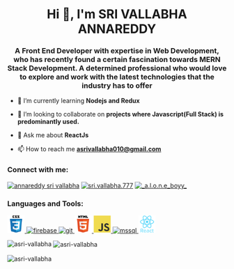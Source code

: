 <h1 align="center">Hi 👋, I'm SRI VALLABHA ANNAREDDY</h1>
<h3 align="center">A Front End Developer with expertise in Web Development, who has recently found a certain fascination towards MERN Stack Development. A determined professional who would love to explore and work with the latest technologies that the industry has to offer</h3>

- 🌱 I’m currently learning **Nodejs and Redux**

- 👯 I’m looking to collaborate on **projects where Javascript(Full Stack) is predominantly used.**

- 💬 Ask me about **ReactJs**

- 📫 How to reach me **asrivallabha010@gmail.com**

<h3 align="left">Connect with me:</h3>
<p align="left">
<a href="https://linkedin.com/in/annareddy sri vallabha" target="blank"><img align="center" src="https://raw.githubusercontent.com/rahuldkjain/github-profile-readme-generator/master/src/images/icons/Social/linked-in-alt.svg" alt="annareddy sri vallabha" height="30" width="40" /></a>
<a href="https://fb.com/sri.vallabha.777" target="blank"><img align="center" src="https://raw.githubusercontent.com/rahuldkjain/github-profile-readme-generator/master/src/images/icons/Social/facebook.svg" alt="sri.vallabha.777" height="30" width="40" /></a>
<a href="https://instagram.com/_a.l.o.n.e_boyy_" target="blank"><img align="center" src="https://raw.githubusercontent.com/rahuldkjain/github-profile-readme-generator/master/src/images/icons/Social/instagram.svg" alt="_a.l.o.n.e_boyy_" height="30" width="40" /></a>
</p>

<h3 align="left">Languages and Tools:</h3>
<p align="left"> <a href="https://www.w3schools.com/css/" target="_blank" rel="noreferrer"> <img src="https://raw.githubusercontent.com/devicons/devicon/master/icons/css3/css3-original-wordmark.svg" alt="css3" width="40" height="40"/> </a> <a href="https://firebase.google.com/" target="_blank" rel="noreferrer"> <img src="https://www.vectorlogo.zone/logos/firebase/firebase-icon.svg" alt="firebase" width="40" height="40"/> </a> <a href="https://git-scm.com/" target="_blank" rel="noreferrer"> <img src="https://www.vectorlogo.zone/logos/git-scm/git-scm-icon.svg" alt="git" width="40" height="40"/> </a> <a href="https://www.w3.org/html/" target="_blank" rel="noreferrer"> <img src="https://raw.githubusercontent.com/devicons/devicon/master/icons/html5/html5-original-wordmark.svg" alt="html5" width="40" height="40"/> </a> <a href="https://developer.mozilla.org/en-US/docs/Web/JavaScript" target="_blank" rel="noreferrer"> <img src="https://raw.githubusercontent.com/devicons/devicon/master/icons/javascript/javascript-original.svg" alt="javascript" width="40" height="40"/> </a> <a href="https://www.microsoft.com/en-us/sql-server" target="_blank" rel="noreferrer"> <img src="https://www.svgrepo.com/show/303229/microsoft-sql-server-logo.svg" alt="mssql" width="40" height="40"/> </a> <a href="https://reactjs.org/" target="_blank" rel="noreferrer"> <img src="https://raw.githubusercontent.com/devicons/devicon/master/icons/react/react-original-wordmark.svg" alt="react" width="40" height="40"/> </a> </p>

<p><img align="left" src="https://github-readme-stats.vercel.app/api/top-langs?username=asri-vallabha&show_icons=true&locale=en&layout=compact" alt="asri-vallabha" /></p>

<p>&nbsp;<img align="center" src="https://github-readme-stats.vercel.app/api?username=asri-vallabha&show_icons=true&locale=en" alt="asri-vallabha" /></p>

<p><img align="center" src="https://github-readme-streak-stats.herokuapp.com/?user=asri-vallabha&" alt="asri-vallabha" /></p>
